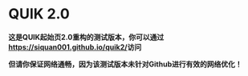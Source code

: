 # QUIK 2.0

__这是QUIK起始页2.0重构的测试版本，你可以通过<https://siquan001.github.io/quik2/>访问__

__但请你保证网络通畅，因为该测试版本未针对Github进行有效的网络优化！__